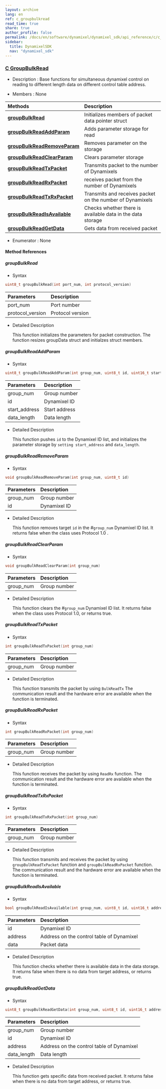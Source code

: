 ```yaml
---
layout: archive
lang: en
ref: c_groupbulkread
read_time: true
share: true
author_profile: false
permalink: /docs/en/software/dynamixel/dynamixel_sdk/api_reference/c/c_groupbulkread/
sidebar:
  title: DynamixelSDK
  nav: "dynamixel_sdk"
---
```


<div style="counter-reset: h1 6"></div>
<div style="counter-reset: h2 1"></div>
<div style="counter-reset: h3 10"></div>

<!--[dummy Header 1]>
  <h1 id="api-reference"><a href="#api-reference">API Reference</a></h1>
  <h2 id="c"><a href="#c">C</a></h2>
<![end dummy Header 1]-->

### [C GroupBulkRead](#c-groupbulkread)

- Description : Base functions for simultaneous dynamixel control on reading to different length data on different control table address.

- Members : None

| Methods                                                   | Description                                                |
|:----------------------------------------------------------|:-----------------------------------------------------------|
| **[groupBulkRead](#groupbulkread)**                       | Initializes members of packet data pointer struct          |
| **[groupBulkReadAddParam](#groupbulkreadaddparam)**       | Adds parameter storage for read                            |
| **[groupBulkReadRemoveParam](#groupbulkreadremoveparam)** | Removes parameter on the storage                           |
| **[groupBulkReadClearParam](#groupbulkreadclearparam)**   | Clears parameter storage                                   |
| **[groupBulkReadTxPacket](#groupbulkreadtxpacket)**       | Transmits packet to the number of Dynamixels               |
| **[groupBulkReadRxPacket](#groupbulkreadrxpacket)**       | receives packet from the number of Dynamixels              |
| **[groupBulkReadTxRxPacket](#groupbulkreadtxrxpacket)**   | Transmits and receives packet on the number of Dynamixels  |
| **[groupBulkReadIsAvailable](#groupbulkreadisavailable)** | Checks whether there is available data in the data storage |
| **[groupBulkReadGetData](#groupbulkreadgetdata)**         | Gets data from received packet                             |


- Enumerator : None

#### Method References

##### groupBulkRead
- Syntax
``` cpp
uint8_t groupBulkRead(int port_num, int protocol_version)
```

| Parameters       | Description      |
|:-----------------|:-----------------|
| port_num         | Port number      |
| protocol_version | Protocol version |

- Detailed Description

  This function initializes the parameters for packet construction. The function resizes groupData struct and initialzes struct members.

##### groupBulkReadAddParam
- Syntax
``` cpp
uint8_t groupBulkReadAddParam(int group_num, uint8_t id, uint16_t start_address, uint16_t data_length)
```

| Parameters    | Description   |
|:--------------|:--------------|
| group_num     | Group number  |
| id            | Dynamixel ID  |
| start_address | Start address |
| data_length   | Data length   |


- Detailed Description

   This function pushes `id` to the Dynamixel ID list, and initializes the parameter storage by `setting start_address` and `data_length`.


##### groupBulkReadRemoveParam
- Syntax
``` cpp
void groupBulkReadRemoveParam(int group_num, uint8_t id)
```

| Parameters | Description  |
|:-----------|:-------------|
| group_num  | Group number |
| id         | Dynamixel ID |

- Detailed Description

   This function removes target `id` in the #`group_num` Dynamixel ID list. It returns false when the class uses Protocol 1.0 .


##### groupBulkReadClearParam
- Syntax
``` cpp
void groupBulkReadClearParam(int group_num)
```

| Parameters | Description  |
|:-----------|:-------------|
| group_num  | Group number |

- Detailed Description

   This function clears the #`group_num` Dynamixel ID list. It returns false when the class uses Protocol 1.0, or returns true.


##### groupBulkReadTxPacket
- Syntax
``` cpp
int groupBulkReadTxPacket(int group_num)
```

| Parameters | Description  |
|:-----------|:-------------|
| group_num  | Group number |

- Detailed Description

   This function transmits the packet by using `BulkReadTx` The communication result and the hardware error are available when the function is terminated.


##### groupBulkReadRxPacket
- Syntax
``` cpp
int groupBulkReadRxPacket(int group_num)
```

| Parameters | Description  |
|:-----------|:-------------|
| group_num  | Group number |

- Detailed Description

   This function receives the packet by using `ReadRx` function. The communication result and the hardware error are available when the function is terminated.


##### groupBulkReadTxRxPacket
- Syntax
``` cpp
int groupBulkReadTxRxPacket(int group_num)
```

| Parameters | Description  |
|:-----------|:-------------|
| group_num  | Group number |

- Detailed Description

   This function transmits and receives the packet by using `groupBulkReadTxPacket` function and `groupBulkReadRxPacket` function. The communication result and the hardware error are available when the function is terminated.

##### groupBulkReadIsAvailable
- Syntax
``` cpp
bool groupBulkReadIsAvailable(int group_num, uint8_t id, uint16_t address, uint16_t data_length)
```

| Parameters | Description                               |
|:-----------|:------------------------------------------|
| id         | Dynamixel ID                              |
| address    | Address on the control table of Dynamixel |
| data       | Packet data                               |


- Detailed Description

   This function checks whether there is available data in the data storage. It returns false when there is no data from target address, or returns true.

##### groupBulkReadGetData
- Syntax
``` cpp
uint8_t groupBulkReadGetData(int group_num, uint8_t id, uint16_t address, uint16_t data_length)
```

| Parameters  | Description                               |
|:------------|:------------------------------------------|
| group_num   | Group number                              |
| id          | Dynamixel ID                              |
| address     | Address on the control table of Dynamixel |
| data_length | Data length                               |

- Detailed Description

   This function gets specific data from received packet. It returns false when there is no data from target address, or returns true.
